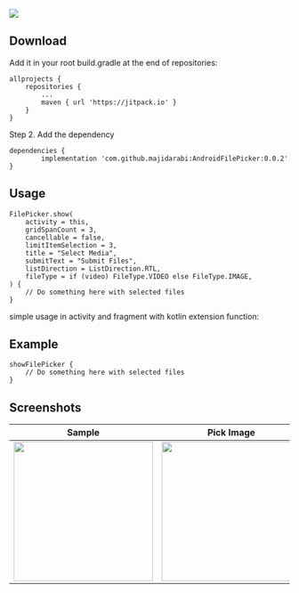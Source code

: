 
[![](https://jitpack.io/v/MajidArabi/FilePicker.svg)](https://jitpack.io/#MajidArabi/FilePicker)

## Download

Add it in your root build.gradle at the end of repositories:

	allprojects {
		repositories {
			...
			maven { url 'https://jitpack.io' }
		}
	}
  
Step 2. Add the dependency

	dependencies {
	        implementation 'com.github.majidarabi:AndroidFilePicker:0.0.2'
	}

## Usage
	
	FilePicker.show(
	    activity = this,
	    gridSpanCount = 3,
	    cancellable = false,
	    limitItemSelection = 3,
	    title = "Select Media",
	    submitText = "Submit Files",
	    listDirection = ListDirection.RTL,
	    fileType = if (video) FileType.VIDEO else FileType.IMAGE,
	) {
		// Do something here with selected files
	}

simple usage in activity and fragment with kotlin extension function:

## Example

	showFilePicker { 
		// Do something here with selected files
	}


## Screenshots

| Sample | Pick Image | Pick Video
|--|--|--|
| <img src="https://github.com/MajidArabi/FilePicker/blob/master/screenshots/sample.png" width="250" /> | <img src="https://github.com/MajidArabi/FilePicker/blob/master/screenshots/pick-image.png" width="250" /> | <img src="https://github.com/MajidArabi/FilePicker/blob/master/screenshots/pick-video.png" width="250" />
